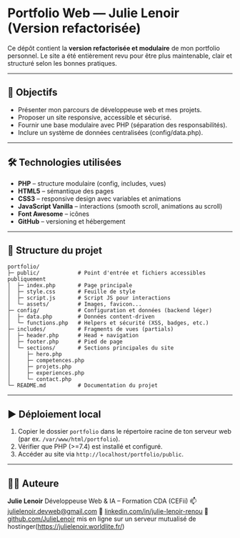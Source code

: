 # Portfolio Web — Julie Lenoir (Version refactorisée)

Ce dépôt contient la **version refactorisée et modulaire** de mon portfolio personnel. Le site a été entièrement revu pour être plus maintenable, clair et structuré selon les bonnes pratiques.

---

## 🎯 Objectifs

* Présenter mon parcours de développeuse web et mes projets.
* Proposer un site responsive, accessible et sécurisé.
* Fournir une base modulaire avec PHP (séparation des responsabilités).
* Inclure un système de données centralisées (config/data.php).

---

## 🛠 Technologies utilisées

* **PHP** – structure modulaire (config, includes, vues)
* **HTML5** – sémantique des pages
* **CSS3** – responsive design avec variables et animations
* **JavaScript Vanilla** – interactions (smooth scroll, animations au scroll)
* **Font Awesome** – icônes
* **GitHub** – versioning et hébergement

---

## 📁 Structure du projet

```
portfolio/
├─ public/            # Point d'entrée et fichiers accessibles publiquement
│  ├─ index.php       # Page principale
│  ├─ style.css       # Feuille de style
│  ├─ script.js       # Script JS pour interactions
│  └─ assets/         # Images, favicon...
├─ config/            # Configuration et données (backend léger)
│  ├─ data.php        # Données content-driven
│  └─ functions.php   # Helpers et sécurité (XSS, badges, etc.)
├─ includes/          # Fragments de vues (partials)
│  ├─ header.php      # Head + navigation
│  ├─ footer.php      # Pied de page
│  └─ sections/       # Sections principales du site
│     ├─ hero.php
│     ├─ competences.php
│     ├─ projets.php
│     ├─ experiences.php
│     └─ contact.php
└─ README.md          # Documentation du projet
```

---

## ▶️ Déploiement local

1. Copier le dossier `portfolio` dans le répertoire racine de ton serveur web (par ex. `/var/www/html/portfolio`).
2. Vérifier que PHP (>=7.4) est installé et configuré.
3. Accéder au site via `http://localhost/portfolio/public`.

---

## 👩‍💻 Auteure

**Julie Lenoir**
Développeuse Web & IA – Formation CDA (CEFii)
📫 [julielenoir.devweb@gmail.com](mailto:julielenoir.devweb@gmail.com)
🔗 [linkedin.com/in/julie-lenoir-renou](https://linkedin.com/in/julie-lenoir-renou)
🔗 [github.com/JulieLenoir](https://github.com/JulieLenoir)
 mis en ligne sur un serveur mutualisé de hostinger(https://julielenoir.worldlite.fr/)
